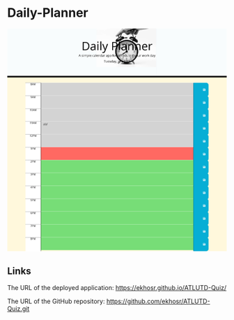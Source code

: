 # Daily-Planner

![Screen Capture](./Assets/images/screencapture.jpg)

## Links

The URL of the deployed application: https://ekhosr.github.io/ATLUTD-Quiz/

The URL of the GitHub repository: https://github.com/ekhosr/ATLUTD-Quiz.git
